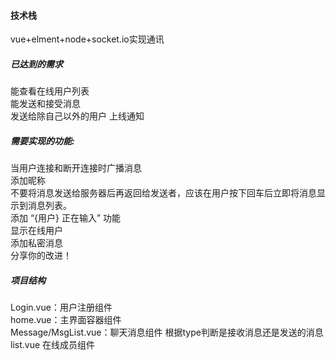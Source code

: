 ####   技术栈
vue+elment+node+socket.io实现通讯
#####  已达到的需求
能查看在线用户列表<br>
能发送和接受消息<br>
发送给除自己以外的用户  上线通知<br>

##### 需要实现的功能:
当用户连接和断开连接时广播消息<br>
添加昵称<br>
不要将消息发送给服务器后再返回给发送者，应该在用户按下回车后立即将消息显示到消息列表。<br>
添加 “{用户} 正在输入” 功能<br>
显示在线用户<br>
添加私密消息<br>
分享你的改进！<br>
##### 项目结构
Login.vue：用户注册组件<br>
home.vue：主界面容器组件<br>
Message/MsgList.vue：聊天消息组件 根据type判断是接收消息还是发送的消息<br>
list.vue 在线成员组件<br>

